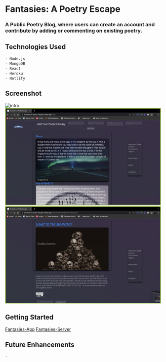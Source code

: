# Fantasies: A Poetry Escape

### A Public Poetry Blog, where users can create an account and contribute by adding or commenting on existing poetry.

## Technologies Used
    - Node.js
    - MongoDB
    - React
    - Heroku
    - Netlify

## Screenshot
![intro](src/assets/introshot.png)
![index](src/assets/indexshot.png)
![show](src/assets/showshot.png)

## Getting Started

[Fantasies-App](https://fantasies-a-poetry-escape.netlify.app/)
[Fantasies-Server](https://fantasies-a-poetry-escape.herokuapp.com/api/poems/)

    

## Future Enhancements
    -